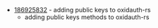 - [186925832](https://www.pivotaltracker.com/story/show/186925832) - adding public keys to oxidauth-rs
    - adding public keys methods to oxidauth-rs

